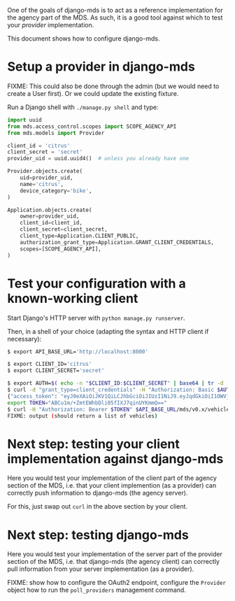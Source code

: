 One of the goals of django-mds is to act as a reference implementation
for the agency part of the MDS. As such, it is a good tool against
which to test your *provider* implementation.

This document shows how to configure django-mds.


# Setup a provider in django-mds

FIXME: This could also be done through the admin (but we would need to
create a User first). Or we could update the existing fixture.

Run a Django shell with `./manage.py shell` and type:

```python
import uuid
from mds.access_control.scopes import SCOPE_AGENCY_API
from mds.models import Provider

client_id = 'citrus'
client_secret = 'secret'
provider_uid = uuid.uuid4()  # unless you already have one

Provider.objects.create(
    uid=provider_uid,
    name='citrus',
    device_category='bike',
)

Application.objects.create(
    owner=provider_uid,
    client_id=client_id,
    client_secret=client_secret,
    client_type=Application.CLIENT_PUBLIC,
    authorization_grant_type=Application.GRANT_CLIENT_CREDENTIALS,
    scopes=[SCOPE_AGENCY_API],
)
```


# Test your configuration with a known-working client

Start Django's HTTP server with `python manage.py runserver`.

Then, in a shell of your choice (adapting the syntax and HTTP client if necessary):

```bash
$ export API_BASE_URL='http://localhost:8000'

$ export CLIENT_ID='citrus'
$ export CLIENT_SECRET='secret'

$ export AUTH=$( echo -n "$CLIENT_ID:$CLIENT_SECRET" | base64 | tr -d '\n' )
$ curl -d "grant_type=client_credentials" -H "Authorization: Basic $AUTH" $API_BASE_URL/authent/token/
{"access_token": "eyJ0eXAiOiJKV1QiLCJhbGciOiJIUzI1NiJ9.eyJqdGkiOiI1OWVjOWJjZC02ZDRlLTQwMWQtOGM5Ny0xYzJiZTM5NWU2MDgiLCJzY29wZSI6ImFnZW5jeV9hcGkiLCJzdWIiOlsiYXBwbGljYXRpb246Y2l0cnVzIl0sImV4cCI6MTU1MTgzODIzNX0._s7THQL38l27n87pKM61UbDCXcnPzTZe0HJgi_BegNs", "expires_in": 36000, "token_type": "Bearer", "scope": "agency_api"}%
export TOKEN="ABCu1m/+ZmtEWhbDli05fIXJ7qinUYKmmQ=="
$ curl -H "Authorization: Bearer $TOKEN" $API_BASE_URL/mds/v0.x/vehicles/
FIXME: output (should return a list of vehicles)
```


# Next step: testing your client implementation against django-mds

Here you would test your implementation of the client part of the
agency section of the MDS, i.e. that your client implemention (as a
provider) can correctly push information to django-mds (the agency
server).

For this, just swap out `curl` in the above section by your client.


# Next step: testing django-mds

Here you would test your implementation of the server part of the
provider section of the MDS, i.e. that django-mds (the agency client)
can correctly pull information from your server implementation (as a
provider).

FIXME: show how to configure the OAuth2 endpoint, configure the
`Provider` object how to run the `poll_providers` management command.